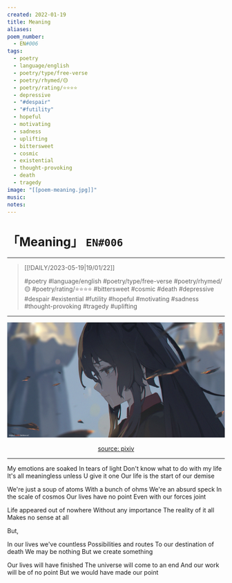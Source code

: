 ```yaml
---
created: 2022-01-19
title: Meaning
aliases:
poem_number:
  - EN#006
tags:
  - poetry
  - language/english
  - poetry/type/free-verse
  - poetry/rhymed/🟡
  - poetry/rating/⭐⭐⭐⭐
  - depressive
  - "#despair"
  - "#futility"
  - hopeful
  - motivating
  - sadness
  - uplifting
  - bittersweet
  - cosmic
  - existential
  - thought-provoking
  - death
  - tragedy
image: "[[poem-meaning.jpg]]"
music:
notes:
---
```

# 「Meaning」 `EN#006`

---

> [[!DAILY/2023-05-19|19/01/22]]
> 
> #poetry 
> #language/english 
> #poetry/type/free-verse 
> #poetry/rhymed/🟡 
> #poetry/rating/⭐⭐⭐⭐ 
> #bittersweet #cosmic #death #depressive #despair #existential #futility #hopeful #motivating #sadness #thought-provoking #tragedy #uplifting 

---

![poem-meaning](../!art/poem-meaning.jpg)


<center class="img_caption"><a href="https://www.pixiv.net/en/artworks/93995273" class="source-link">source: pixiv</a></center>

---

My emotions are soaked
In tears of light
Don't know what to do with my life
It's all meaningless unless U give it one
Our life is the start of our demise

We're just a soup of atoms
With a bunch of ohms
We're an absurd speck
In the scale of cosmos
Our lives have no point
Even with our forces joint

Life appeared out of nowhere
Without any importance
The reality of it all
Makes no sense at all

But,

In our lives we've countless
Possibilities and routes
To our destination of death
We may be nothing
But we create something

Our lives will have finished
The universe will come to an end
And our work will be of no point
But we would have made our point